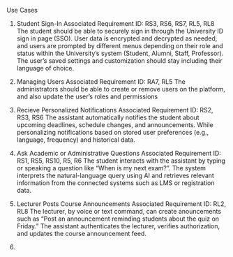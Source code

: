 Use Cases

1. Student Sign-In
   Associated Requirement ID: RS3, RS6, RS7, RL5, RL8
   The student should be able to securely sign in through the University ID sign in page (SSO). User data is encrypted and decrypted as needed, and users are prompted by different menus depending on their role and status within the University’s system (Student, Alumni, Staff, Professor). The user’s saved settings and customization should stay including their language of choice.

3. Managing Users
  Associated Requirement ID: RA7, RL5
  The administrators should be able to create or remove users on the platform, and also update the user’s roles and permissions

4. Recieve Personalized Notifications
  Associated Requirement ID: RS2, RS3, RS6
 The assistant automatically notifies the student about upcoming deadlines, schedule changes, and announcements. While personalizing notifications based on stored user preferences (e.g., language, frequency) and historical data.

5. Ask Academic or Administrative Questions
  Associated Requirement ID: RS1, RS5, RS10, R5, R6
  The student interacts with the assistant by typing or speaking a question like “When is my next exam?”. The system interprets the natural-language query using AI and retrieves relevant information from the connected systems such as LMS or registration data.

6. Lecturer Posts Course Announcements
  Associated Requirement ID: RL2, RL8
  The lecturer, by voice or text command, can create anouncements such as “Post an announcement reminding students about the quiz on Friday.” The assistant authenticates the lecturer, verifies authorization, and updates the course announcement feed.

7. 

